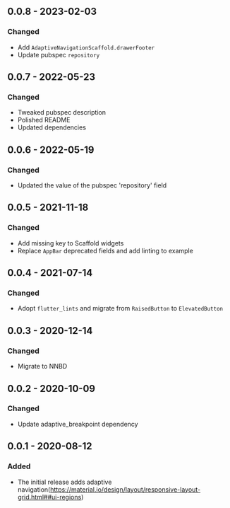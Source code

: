 ## 0.0.8 - 2023-02-03
### Changed
- Add `AdaptiveNavigationScaffold.drawerFooter`
- Update pubspec `repository`

## 0.0.7 - 2022-05-23
### Changed
- Tweaked pubspec description
- Polished README
- Updated dependencies

## 0.0.6 - 2022-05-19
### Changed
- Updated the value of the pubspec 'repository' field

## 0.0.5 - 2021-11-18
### Changed
- Add missing key to Scaffold widgets
- Replace `AppBar` deprecated fields and add linting to example

## 0.0.4 - 2021-07-14
### Changed
- Adopt `flutter_lints` and migrate from `RaisedButton` to `ElevatedButton`

## 0.0.3 - 2020-12-14
### Changed
- Migrate to NNBD

## 0.0.2 - 2020-10-09
### Changed
- Update adaptive\_breakpoint dependency

## 0.0.1 - 2020-08-12
### Added
- The initial release adds adaptive navigation(https://material.io/design/layout/responsive-layout-grid.html##ui-regions)